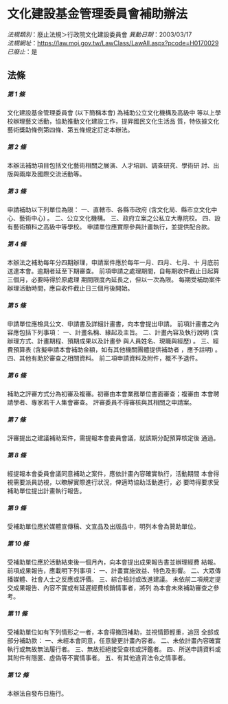 # 文化建設基金管理委員會補助辦法

*法規類別*：廢止法規＞行政院文化建設委員會
*異動日期*：2003/03/17  
*法規網址*：https://law.moj.gov.tw/LawClass/LawAll.aspx?pcode=H0170029
*已廢止*：是


## 法條
##### 第 1 條
文化建設基金管理委員會 (以下簡稱本會) 為補助公立文化機構及高級中
等以上學校辦理藝文活動，協助推動文化建設工作，提昇國民文化生活品
質，特依據文化藝術獎助條例第四條、第五條規定訂定本辦法。


##### 第 2 條
本辦法補助項目包括文化藝術相關之展演、人才培訓、調查研究、學術研
討、出版與兩岸及國際交流活動等。


##### 第 3 條
申請補助以下列單位為限：
一、直轄市、各縣市政府 (含文化局、縣市立文化中心、藝術中心) 。
二、公立文化機構。
三、政府立案之公私立大專院校。
四、設有藝術類科之高級中等學校。
申請單位應實際參與計畫執行，並提供配合款。


##### 第 4 條
本辦法之補助每年分四期辦理，申請案件應於每年一月、四月、七月、十
月底前送達本會。逾期者延至下期審查。
前項申請之處理期間，自每期收件截止日起算三個月，必要時得於原處理
期間限度內延長之，但以一次為限。
每期受補助案件辦理活動時間，應自收件截止日三個月後開始。


##### 第 5 條
申請單位應檢具公文、申請書及詳細計畫書，向本會提出申請。
前項計畫書之內容應包括下列事項：
一、計畫名稱、緣起及主旨。
二、計畫內容及執行說明 (含辦理方式、計畫期程、預期成果以及計畫參
    與人員姓名、現職與經歷) 。
三、經費預算表 (含擬申請本會補助金額，如有其他機關團體提供補助者
    ，應予註明) 。
四、其他有助於審查之相關資料。
前二項申請資料及附件，概不予退件。


##### 第 6 條
補助之評審方式分為初審及複審。初審由本會業務單位書面審查；複審由
本會聘請學者、專家若干人集會審查。
評審委員不得審核與其相關之申請案。


##### 第 7 條
評審提出之建議補助案件，需提報本會委員會議，就該期分配預算核定後
通過。


##### 第 8 條
經提報本會委員會議同意補助之案件，應依計畫內容確實執行，活動期間
本會得視需要派員訪視，以瞭解實際進行狀況，俾適時協助活動進行，必
要時得要求受補助單位提出計畫執行報告。


##### 第 9 條
受補助單位應於媒體宣傳稿、文宣品及出版品中，明列本會為贊助單位。


##### 第 10 條
受補助單位應於活動結束後一個月內，向本會提出成果報告書並辦理經費
結報。
前項成果報告，應載明下列事項：
一、計畫實施效益、特色及影響。
二、大眾傳播媒體、社會人士之反應或評價。
三、綜合檢討或改進建議。
未依前二項規定提交成果報告、內容不實或有延遲經費核銷情事者，將列
為本會未來補助審查之參考。


##### 第 11 條
受補助單位如有下列情形之一者，本會得撤回補助，並視情節輕重，追回
全部或部分補助款：
一、未經本會同意，任意變更計畫內容者。
二、未依計畫內容確實執行或無故無法履行者。
三、無故拒絕接受查核或評鑑者。
四、所送申請資料或其附件有隱匿、虛偽等不實情事者。
五、有其他違背法令之情事者。


##### 第 12 條
本辦法自發布日施行。



